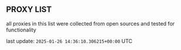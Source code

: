 ## PROXY LIST

all proxies in this list were collected from open sources and tested for functionality

last update: `2025-01-26 14:36:10.306215+00:00` UTC